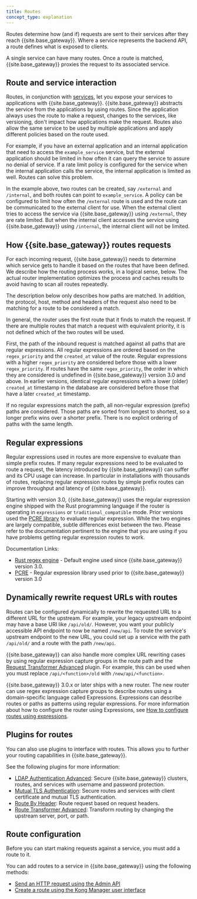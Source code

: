 ```yaml
---
title: Routes
concept_type: explanation
---
```


Routes determine how (and if) requests are sent to their services after they reach {{site.base_gateway}}. Where a service represents the backend API, a route defines what is exposed to clients. 

A single service can have many routes. Once a route is matched, {{site.base_gateway}} proxies the request to its associated service.

## Route and service interaction

Routes, in conjunction with [services](/gateway/{{page.kong_version}}/key-concepts/services/), let you expose your services to applications with {{site.base_gateway}}. {{site.base_gateway}} abstracts the service from the applications by using routes. Since the application always uses the route to make a request, changes to the services, like versioning, don't impact how applications make the request. Routes also allow the same service to be used by multiple applications and apply different policies based on the route used.

For example, if you have an external application and an internal application that need to access the `example_service` service, but the external application should be limited in how often it can query the service to assure no denial of service. If a rate limit policy is configured for the service when the internal application calls the service, the internal application is limited as well. Routes can solve this problem.

In the example above, two routes can be created, say `/external` and `/internal`, and both routes can point to `example_service`. A policy can be configured to limit how often the `/external` route is used and the route can be communicated to the external client for use. When the external client tries to access the service via {{site.base_gateway}} using `/external`, they are rate limited. But when the internal client accesses the service using {{site.base_gateway}} using `/internal`, the internal client will not be limited.

## How {{site.base_gateway}} routes requests

For each incoming request, {{site.base_gateway}} needs to determine
which service gets to handle it based on the routes that have been
defined.  We describe how the routing process works, in a logical
sense, below.  The actual router implementation optimizes the process
and caches results to avoid having to scan all routes repeatedly.

The description below only describes how paths are matched.  In
addition, the protocol, host, method and headers of the request also
need to be matching for a route to be considered a match.

In general, the router uses the first route that it finds to match the
request.  If there are multiple routes that match a request with
equivalent priority, it is not defined which of the two routes will be
used.

First, the path of the inbound request is matched against all paths
that are regular expressions.  All regular expressions are ordered
based on the `regex_priority` and the `created_at` value of the route.
Regular expressions with a higher `regex_priority` are considered
before those with a lower `regex_priority`.  If routes have the same
`regex_priority`, the order in which they are considered is undefined
in {{site.base_gateway}} version 3.0 and above.  In earlier versions,
identical regular expressions with a lower (older) `created_at`
timestamp in the database are considered before those that have a
later `created_at` timestamp.

If no regular expressions match the path, all non-regular expression
(prefix) paths are considered.  Those paths are sorted from longest to
shortest, so a longer prefix wins over a shorter prefix.  There is no
explicit ordering of paths with the same length.

## Regular expressions

Regular expressions used in routes are more expensive to evaluate than
simple prefix routes.  If many regular expressions need to be
evaluated to route a request, the latency introduced by
{{site.base_gateway}} can suffer and its CPU usage can increase.  In
particular in installations with thousands of routes, replacing
regular expression routes by simple prefix routes can improve
throughput and latency of {{site.base_gateway}}.

Starting with version 3.0, {{site.base_gateway}} uses the regular
expression engine shipped with the Rust programming language if the
router is operating in `expressions` or `traditional_compatible` mode.
Prior versions used the
[PCRE library](https://www.pcre.org/original/doc/html/pcrepattern.html)
to evaluate regular expression.  While the two engines are largely
compatible, subtle differences exist between the two.  Please refer to
the documentation pertinent to the engine that you are using if you
have problems getting regular expression routes to work.

Documentation Links:

 * [Rust regex engine](https://docs.rs/regex/latest/regex/) - Default
   engine used since {{site.base_gateway}} version 3.0.
 * [PCRE](https://www.pcre.org/original/doc/html/pcrepattern.html) -
   Regular expression library used prior to {{site.base_gateway}}
   version 3.0

## Dynamically rewrite request URLs with routes

Routes can be configured dynamically to rewrite the requested URL to a different URL for the upstream. For example, your legacy upstream endpoint may have a base URI like `/api/old/`. However, you want your publicly accessible API endpoint to now be named `/new/api`. To route the service's upstream endpoint to the new URL, you could set up a service with the path `/api/old/` and a route with the path `/new/api`. 

{{site.base_gateway}} can also handle more complex URL rewriting cases by using regular expression capture groups in the route path and the [Request Transformer Advanced](/hub/kong-inc/request-transformer-advanced/) plugin. For example, this can be used when you must replace `/api/<function>/old` with `/new/api/<function>`.

{{site.base_gateway}} 3.0.x or later ships with a new router. The new router can use regex expression capture groups to describe routes using a domain-specific language called Expressions. Expressions can describe routes or paths as patterns using regular expressions. For more information about how to configure the router using Expressions, see [How to configure routes using expressions](/gateway/{{page.kong_version}}/key-concepts/routes/expressions).

## Plugins for routes

You can also use plugins to interface with routes. This allows you to further your routing capabilities in {{site.base_gateway}}. 

See the following plugins for more information:

* [LDAP Authentication Advanced](/hub/kong-inc/ldap-auth-advanced/): Secure {{site.base_gateway}} clusters, routes, and services with username and password protection.
* [Mutual TLS Authentication](/hub/kong-inc/mtls-auth/): Secure routes and services with client certificate and mutual TLS authentication.
* [Route By Header](/hub/kong-inc/route-by-header/): Route request based on request headers.
* [Route Transformer Advanced](/hub/kong-inc/route-transformer-advanced/): Transform routing by changing the upstream server, port, or path.

## Route configuration
Before you can start making requests against a service, you must add a route to it.

You can add routes to a service in {{site.base_gateway}} using the following methods:

* [Send an HTTP request using the Admin API](/gateway/{{page.kong_version}}/get-started/services-and-routes/)
* [Create a route using the Kong Manager user interface](/gateway/{{page.kong_version}}/kong-manager/get-started/services-and-routes/)
